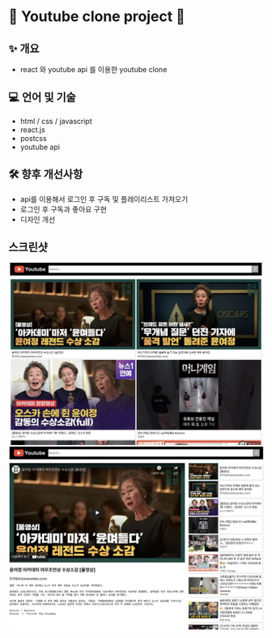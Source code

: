 # 🔴 Youtube clone project 🔴

## ✨ 개요
* react 와 youtube api 를 이용한 youtube clone


## 💻 언어 및 기술
* html / css / javascript
* react.js
* postcss
* youtube api

## 🛠 향후 개선사항
* api를 이용해서 로그인 후 구독 및 플레이리스트 가져오기
* 로그인 후 구독과 좋아요 구현
* 디자인 개선

## 스크린샷
![main](/imgs/screenshot_main.png)
![main](/imgs/screenshot_detail.png)
